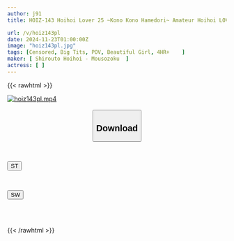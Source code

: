 ```yaml
---
author: j91
title: HOIZ-143 Hoihoi Lover 25 ~Kono Kono Hamedori~ Amateur Hoihoi LOVER, Personal Photography, Couple, Home, Amateur, Beautiful Girl, Gonzo, Big Breasts, Beautiful Breasts, Big Ass, Black Hair, Fair Skin, Facial, Female Teacher, Toys, M Girl, Cosplay, Bunny Girl, Big Dick, Huge Cock, Slender

url: /v/hoiz143pl
date: 2024-11-23T01:00:00Z
image: "hoiz143pl.jpg"
tags: [Censored, Big Tits, POV, Beautiful Girl, 4HR+	]
maker: [ Shirouto Hoihoi - Mousozoku  ]
actress: [ ]
---
```



{{< rawhtml >}}

<div class="video" data-videoid="4Bwb3L16eWFZea">
    <a href="javascript:;">
        <img src="/v/hoiz143pl/hoiz143pl.jpg" width="WIDTH" height="HEIGHT" alt="hoiz143pl.mp4" loading="lazy">
    </a>
</div>

<script type="text/javascript" src="https://j91.asia/asset/on-demand-st.js"></script>

<br>
  <link rel="stylesheet" href="https://j91.asia/asset/bs5.css">
  
  <center>
  <button class="btn btn-primary" type="button" data-bs-toggle="collapse" data-bs-target=".multi-collapse" aria-expanded="false" aria-controls="multiCollapseExample1 multiCollapseExample2"><h2>Download</h2></button></center>
</p>
<div class="row">
  <div class="col">
    <div class="collapse multi-collapse" id="multiCollapseExample1">
      <div class="card card-body">
	      	      <br>
<div class="buttons">  
<p><a href="/v/hoiz143pl/st.html" target="_blank"><button class="btn-hover color-3"><i class="fa fa-download"></i> ST</button></a></p></div>
    </div>
  </div>
</div>
  <div class="col">
    <div class="collapse multi-collapse" id="multiCollapseExample2">
      <div class="card card-body">
	      <br>
<div class="buttons">
<p><a href="/v/hoiz143pl/sw.html" target="_blank"><button class="btn-hover color-2"><i class="fa fa-download"></i> SW</button></a></p></div>
<br><br>
      </div>
    </div>
  </div>
</div>

{{< /rawhtml >}}
